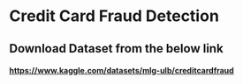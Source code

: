 # Credit Card Fraud Detection
## Download Dataset from the below link
#### https://www.kaggle.com/datasets/mlg-ulb/creditcardfraud
